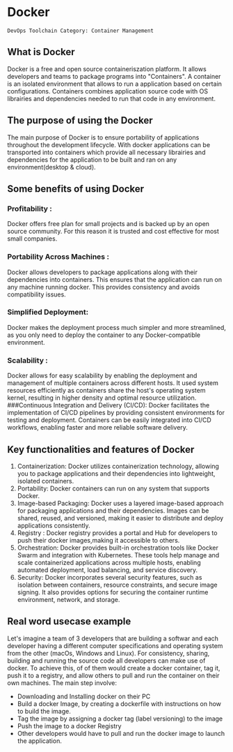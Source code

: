 # Docker

```
DevOps Toolchain Category: Container Management
```

## What is Docker

Docker is a free and open source containeriszation platform. It allows developers and teams to package programs into "Containers". A container is an isolated environment that allows to run a application based on certain configurations. Containers combines application source code with OS librairies and dependencies needed to run that code in any environment.

## The purpose of using the Docker

The main purpose of Docker is to ensure portability of applications throughout the development lifecycle. With docker applications can be transported into containers which provide all necessary librairies and dependencies for the application to be built and ran on any environment(desktop & cloud).

## Some benefits of using Docker

### Profitability :

Docker offers free plan for small projects and is backed up by an open source community. For this reason it is trusted and cost effective for most small companies.

### Portability Across Machines :

Docker allows developers to package applications along with their dependencies into containers. This ensures that the application can run on any machine running docker. This provides consistency and avoids compatibility issues.

### Simplified Deployment:

Docker makes the deployment process much simpler and more streamlined, as you only need to deploy the container to any Docker-compatible environment.

### Scalability :

Docker allows for easy scalability by enabling the deployment and management of multiple containers across different hosts. It used system resources efficiently as containers share the host's operating system kernel, resulting in higher density and optimal resource utilization.
###Continuous Integration and Delivery (CI/CD):
Docker facilitates the implementation of CI/CD pipelines by providing consistent environments for testing and deployment. Containers can be easily integrated into CI/CD workflows, enabling faster and more reliable software delivery.

## Key functionalities and features of Docker

1. Containerization: Docker utilizes containerization technology, allowing you to package applications and their dependencies into lightweight, isolated containers.
2. Portability: Docker containers can run on any system that supports Docker.
3. Image-based Packaging: Docker uses a layered image-based approach for packaging applications and their dependencies. Images can be shared, reused, and versioned, making it easier to distribute and deploy applications consistently.
4. Registry : Docker registry provides a portal and Hub for developers to push their docker images,making it accessible to others.
5. Orchestration: Docker provides built-in orchestration tools like Docker Swarm and integration with Kubernetes. These tools help manage and scale containerized applications across multiple hosts, enabling automated deployment, load balancing, and service discovery.
6. Security: Docker incorporates several security features, such as isolation between containers, resource constraints, and secure image signing. It also provides options for securing the container runtime environment, network, and storage.

## Real word usecase example

Let's imagine a team of 3 developers that are building a softwar and each developer having a different computer specifications and operating system from the other (macOs, Windows and Linux). For consistency, sharing, building and running the source code all developers can make use of docker. To achieve this, of of them would create a docker container, tag it, push it to a registry, and allow others to pull and run the container on their own machines. The main step involve:

- Downloading and Installing docker on their PC
- Build a docker Image, by creating a dockerfile with instructions on how to build the image.
- Tag the image by assigning a docker tag (label versioning) to the image
- Push the image to a docker Registry
- Other developers would have to pull and run the docker image to launch the application.
